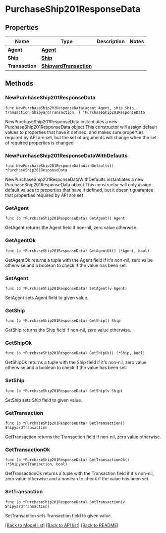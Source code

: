 # PurchaseShip201ResponseData

## Properties

Name | Type | Description | Notes
------------ | ------------- | ------------- | -------------
**Agent** | [**Agent**](Agent.md) |  | 
**Ship** | [**Ship**](Ship.md) |  | 
**Transaction** | [**ShipyardTransaction**](ShipyardTransaction.md) |  | 

## Methods

### NewPurchaseShip201ResponseData

`func NewPurchaseShip201ResponseData(agent Agent, ship Ship, transaction ShipyardTransaction, ) *PurchaseShip201ResponseData`

NewPurchaseShip201ResponseData instantiates a new PurchaseShip201ResponseData object
This constructor will assign default values to properties that have it defined,
and makes sure properties required by API are set, but the set of arguments
will change when the set of required properties is changed

### NewPurchaseShip201ResponseDataWithDefaults

`func NewPurchaseShip201ResponseDataWithDefaults() *PurchaseShip201ResponseData`

NewPurchaseShip201ResponseDataWithDefaults instantiates a new PurchaseShip201ResponseData object
This constructor will only assign default values to properties that have it defined,
but it doesn't guarantee that properties required by API are set

### GetAgent

`func (o *PurchaseShip201ResponseData) GetAgent() Agent`

GetAgent returns the Agent field if non-nil, zero value otherwise.

### GetAgentOk

`func (o *PurchaseShip201ResponseData) GetAgentOk() (*Agent, bool)`

GetAgentOk returns a tuple with the Agent field if it's non-nil, zero value otherwise
and a boolean to check if the value has been set.

### SetAgent

`func (o *PurchaseShip201ResponseData) SetAgent(v Agent)`

SetAgent sets Agent field to given value.


### GetShip

`func (o *PurchaseShip201ResponseData) GetShip() Ship`

GetShip returns the Ship field if non-nil, zero value otherwise.

### GetShipOk

`func (o *PurchaseShip201ResponseData) GetShipOk() (*Ship, bool)`

GetShipOk returns a tuple with the Ship field if it's non-nil, zero value otherwise
and a boolean to check if the value has been set.

### SetShip

`func (o *PurchaseShip201ResponseData) SetShip(v Ship)`

SetShip sets Ship field to given value.


### GetTransaction

`func (o *PurchaseShip201ResponseData) GetTransaction() ShipyardTransaction`

GetTransaction returns the Transaction field if non-nil, zero value otherwise.

### GetTransactionOk

`func (o *PurchaseShip201ResponseData) GetTransactionOk() (*ShipyardTransaction, bool)`

GetTransactionOk returns a tuple with the Transaction field if it's non-nil, zero value otherwise
and a boolean to check if the value has been set.

### SetTransaction

`func (o *PurchaseShip201ResponseData) SetTransaction(v ShipyardTransaction)`

SetTransaction sets Transaction field to given value.



[[Back to Model list]](../README.md#documentation-for-models) [[Back to API list]](../README.md#documentation-for-api-endpoints) [[Back to README]](../README.md)


